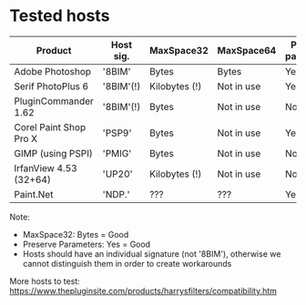 Tested hosts
============

| Product                 | Host sig.   | MaxSpace32       | MaxSpace64      | Preserves parameters? | 
| ----------------------- | ----------- | ---------------- | --------------- | --------------------- |
| Adobe Photoshop         | '8BIM'      | Bytes            | Bytes           | Yes                   |
| Serif PhotoPlus 6       | '8BIM'(!)   | Kilobytes (!)    | Not in use      | Yes                   |
| PluginCommander 1.62    | '8BIM'(!)   | Bytes            | Not in use      | No (!)                |
| Corel Paint Shop Pro X  | 'PSP9'      | Bytes            | Not in use      | Yes                   |
| GIMP (using PSPI)       | 'PMIG'      | Bytes            | Not in use      | No (!)                |
| IrfanView 4.53 (32+64)  | 'UP20'      | Kilobytes (!)    | Not in use      | No (!)                |
| Paint.Net               | 'NDP.'      | ???              | ???             | Yes                   |

Note:
- MaxSpace32: Bytes = Good
- Preserve Parameters: Yes = Good
- Hosts should have an individual signature (not '8BIM'), otherwise we cannot distinguish them in order to create workarounds

More hosts to test:
https://www.thepluginsite.com/products/harrysfilters/compatibility.htm
